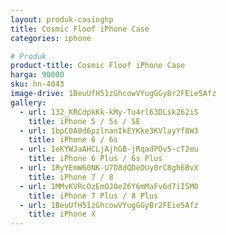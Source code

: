 ```yaml
---
layout: produk-casinghp
title: Cosmic Floof iPhone Case
categories: iphone

# Produk
product-title: Cosmic Floof iPhone Case
harga: 90000
sku: hn-4043
image-drive: 1BeuUfH51zGhcowVYugGGyBr2FEie5Afz
gallery:
  - url: 132_KRCdpkKk-kMy-Tu4rl63DLsk262iS
    title: iPhone 5 / 5s / SE
  - url: 1bpC0A0d6pzlnanIkEYKke3KVlayYf8W3
    title: iPhone 6 / 6s
  - url: 1eKYWJaAHCLjAjhGB-jRqadPOv5-cT2eu
    title: iPhone 6 Plus / 6s Plus
  - url: 1RyYEmW60NK-U7D8dQDeDUy0rC8gh6BvX
    title: iPhone 7 / 8
  - url: 1MMvKVRcOzEmOJ0eZ6Y6mMaFv6d7iI5M0
    title: iPhone 7 Plus / 8 Plus
  - url: 1BeuUfH51zGhcowVYugGGyBr2FEie5Afz
    title: iPhone X
---
```

